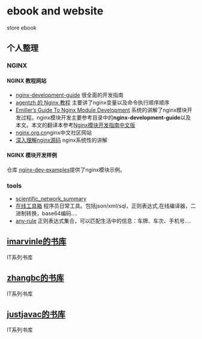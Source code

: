 # ebook and website
store ebook 

## 个人整理

### NGINX

#### NGINX 教程网站

* [nginx-development-guide](https://github.com/baishancloud/nginx-development-guide) 很全面的开发指南
* [agentzh 的 Nginx 教程](https://openresty.org/download/agentzh-nginx-tutorials-zhcn.html) 主要讲了nginx变量以及命令执行顺序顺序
* [Emiller’s Guide To Nginx Module Development](https://www.evanmiller.org/nginx-modules-guide.html) 系统的讲解了nginx模块开发过程。nginx模块开发主要参考目录中的**nginx-development-guide**以及本文。本文的翻译本参考[Nginx模块开发指南中文版](https://www.nginx.org.cn/article/detail/443)
* [nginx.org.cn](https://www.nginx.org.cn/)nginx中文社区网站
* [深入理解nginx源码](https://www.kancloud.cn/digest/understandingnginx) nginx系统性的讲解

#### NGINX 模块开发样例

仓库 [nginx-dev-examples](http://hg.nginx.org/nginx-dev-examples)提供了nginx模块示例。

### tools 

 * [scientific_network_summary](https://github.com/crifan/scientific_network_summary) 
 * [在线工具箱](https://tool.lu/) 程序员日常工具。包括json/xml/sql，正则表达式,在线编译器，二进制转换，base64编码....
 * [any-rule](https://github.com/any86/any-rule) 正则表达式集合，可以匹配生活中的信息：车牌、车次、手机号....


## [imarvinle的书库](https://github.com/imarvinle/awesome-cs-books)

IT系列书库



## [zhangbc的书库](https://github.com/zhangbc/eBooks)

IT系列书库


## [justjavac的书库](https://github.com/justjavac/free-programming-books-zh_CN)

IT系列书库



